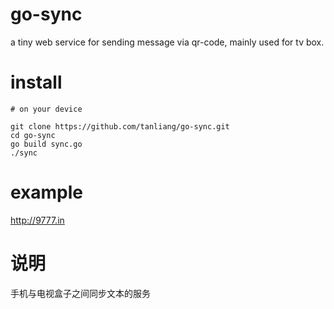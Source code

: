 # go-sync
a tiny web service for sending message via qr-code, mainly used for tv box.

# install
```
# on your device

git clone https://github.com/tanliang/go-sync.git
cd go-sync
go build sync.go
./sync

```

# example
http://9777.in

# 说明
手机与电视盒子之间同步文本的服务